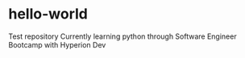 # hello-world
Test repository
Currently learning python through Software Engineer Bootcamp with Hyperion Dev

